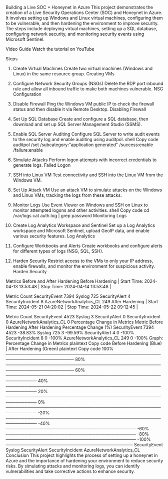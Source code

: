 Building a Live SOC + Honeynet in Azure
This project demonstrates the creation of a Live Security Operations Center (SOC) and Honeynet in Azure. It involves setting up Windows and Linux virtual machines, configuring them to be vulnerable, and then hardening the environment to improve security. The steps include deploying virtual machines, setting up a SQL database, configuring network security, and monitoring security events using Microsoft Sentinel.

Video Guide
Watch the tutorial on YouTube

Steps
1. Create Virtual Machines
Create two virtual machines (Windows and Linux) in the same resource group.
Creating VMs

2. Configure Network Security Groups (NSGs)
Delete the RDP port inbound rule and allow all inbound traffic to make both machines vulnerable.
NSG Configuration

3. Disable Firewall
Ping the Windows VM public IP to check the firewall status and then disable it via Remote Desktop.
Disabling Firewall

4. Set Up SQL Database
Create and configure a SQL database, then download and set up SQL Server Management Studio (SSMS).
5. Enable SQL Server Auditing
Configure SQL Server to write audit events to the security log and enable auditing using auditpol.
shell
Copy code
auditpol /set /subcategory:"application generated" /success:enable /failure:enable
6. Simulate Attacks
Perform logon attempts with incorrect credentials to generate logs.
Failed Logon

7. SSH into Linux VM
Test connectivity and SSH into the Linux VM from the Windows VM.
8. Set Up Attack VM
Use an attack VM to simulate attacks on the Windows and Linux VMs, tracking the logs from these attacks.
9. Monitor Logs
Use Event Viewer on Windows and SSH on Linux to monitor attempted logons and other activities.
shell
Copy code
cd /var/logs
cat auth.log | grep password
Monitoring Logs

10. Create Log Analytics Workspace and Sentinel
Set up a Log Analytics workspace and Microsoft Sentinel, upload GeoIP data, and enable various security features.
Log Analytics

11. Configure Workbooks and Alerts
Create workbooks and configure alerts for different types of logs (NSG, SQL, SSH).
12. Harden Security
Restrict access to the VMs to only your IP address, enable firewalls, and monitor the environment for suspicious activity.
Harden Security

Metrics Before and After Hardening
Before Hardening
| Start Time: 2024-04-13 13:53:48 | Stop Time: 2024-04-14 13:53:48 |

Metric	Count
SecurityEvent	7394
Syslog	725
SecurityAlert	4
SecurityIncident	8
AzureNetworkAnalytics_CL	249
After Hardening
| Start Time: 2024-05-21 04:20:02 | Stop Time: 2024-05-22 09:12:45 |

Metric	Count
SecurityEvent	4523
Syslog	3
SecurityAlert	0
SecurityIncident	0
AzureNetworkAnalytics_CL	0
Percentage Change in Metrics
Metric	Before Hardening	After Hardening	Percentage Change (%)
SecurityEvent	7394	4523	-38.83%
Syslog	725	3	-99.59%
SecurityAlert	4	0	-100%
SecurityIncident	8	0	-100%
AzureNetworkAnalytics_CL	249	0	-100%
Graph: Percentage Change in Metrics
plaintext
Copy code
Before Hardening (Blue) | After Hardening (Green)
plaintext
Copy code
100% ────────────────────────────────────────────────────────────────────────
 80% ────────────────────────────────────────────────────────────────────────
 60% ────────────────────────────────────────────────────────────
 40% ────────────────────────────────────────────────────────────
 20% ────────────────────────────────────────────────────────────
  0% ────────────────────────────────────────────────────────────
-20% ────────────────────────────────────────────────────────────
-40% ──────────────────────────────────────────
-60% ──────────────────────────────────────────
-80% ──────────────────────────────────────────
-100% ─────────────────────────────────────────
     SecurityEvent      Syslog      SecurityAlert   SecurityIncident  AzureNetworkAnalytics_CL
Conclusion
This project highlights the process of setting up a honeynet in Azure and the importance of hardening your environment to reduce security risks. By simulating attacks and monitoring logs, you can identify vulnerabilities and take corrective actions to enhance security.
